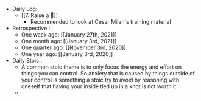 - Daily Log:
    - [[7. Raise a 🐶]]
        - Recommended to look at Cesar Milan's training material
- Retrospective::
    - One week ago: [[January 27th, 2021]]
    - One month ago: [[January 3rd, 2021]]
    - One quarter ago: [[November 3rd, 2020]]
    - One year ago: [[January 3rd, 2020]]
- Daily Stoic::
    - A common stoic theme is to only focus the energy and effort on things you can control. So anxiety that is caused by things outside of your control is something a stoic try to avoid by reasoning with oneself that having your inside tied up in a knot is not worth it
    -
